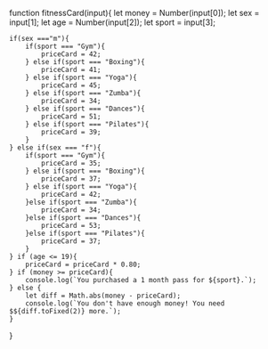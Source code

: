 function fitnessCard(input){
    let money = Number(input[0]);
    let sex = input[1];
    let age = Number(input[2]);
    let sport = input[3];

    if(sex ==="m"){
        if(sport === "Gym"){
            priceCard = 42;
        } else if(sport === "Boxing"){
            priceCard = 41;
        } else if(sport === "Yoga"){
            priceCard = 45;
        } else if(sport === "Zumba"){
            priceCard = 34;
        } else if(sport === "Dances"){
            priceCard = 51;
        } else if(sport === "Pilates"){
            priceCard = 39;
        }
    } else if(sex === "f"){
        if(sport === "Gym"){
            priceCard = 35;
        } else if(sport === "Boxing"){
            priceCard = 37;
        } else if(sport === "Yoga"){
            priceCard = 42;
        }else if(sport === "Zumba"){
            priceCard = 34;
        }else if(sport === "Dances"){
            priceCard = 53;
        }else if(sport === "Pilates"){
            priceCard = 37;
        }
    } if (age <= 19){
        priceCard = priceCard * 0.80;
    } if (money >= priceCard){
        console.log(`You purchased a 1 month pass for ${sport}.`);
    } else {
        let diff = Math.abs(money - priceCard);
        console.log(`You don't have enough money! You need $${diff.toFixed(2)} more.`);
    }
}
